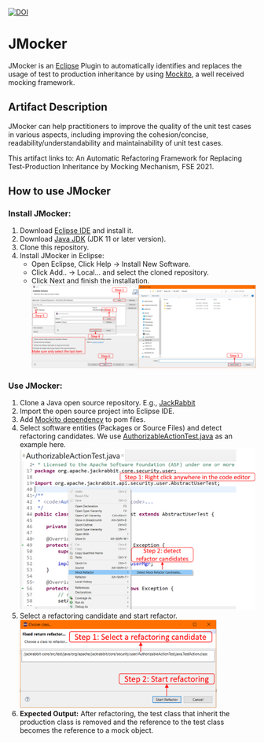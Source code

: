 [![DOI](https://zenodo.org/badge/371580595.svg)](https://zenodo.org/badge/latestdoi/371580595)

# JMocker
JMocker is an [Eclipse](https://www.eclipse.org/) Plugin to automatically identifies and replaces the usage of test to production inheritance by using [Mockito](https://site.mockito.org/), a well received mocking framework.
## Artifact Description
JMocker can help practitioners to improve the quality of the unit test cases in various aspects, including improving the cohesion/concise, readability/understandability and maintainability of unit test cases.

This artifact links to: An Automatic Refactoring Framework for Replacing Test-Production Inheritance by Mocking Mechanism, FSE 2021.

## How to use JMocker

### Install JMocker:

1. Download [Eclipse IDE](https://www.eclipse.org/downloads/) and install it.
2. Download [Java JDK](https://www.oracle.com/java/technologies/javase-downloads.html) (JDK 11 or later version).
3. Clone this repository.
4. Install JMocker in Eclipse:
    - Open Eclipse, Click Help -> Install New Software.
    - Click Add.. -> Local... and select the cloned repository.
    - Click Next and finish the installation. ![Alt text](installation.PNG)
    
### Use JMocker:

1. Clone a Java open source repository. E.g., [JackRabbit](https://github.com/apache/jackrabbit)
2. Import the open source project into Eclipse IDE.
3. Add [Mockito dependency](https://mvnrepository.com/artifact/org.mockito/mockito-core/3.9.0) to pom files.
4. Select software entities (Packages or Source Files) and detect refactoring candidates. We use [AuthorizableActionTest.java](https://github.com/apache/jackrabbit/blob/ed3124e5fe223dada33ce6ddf53bc666063c3f2f/jackrabbit-core/src/test/java/org/apache/jackrabbit/core/security/user/AuthorizableActionTest.java) as an example here.<br /><img src="detection.PNG" width="500">
5. Select a refactoring candidate and start refactor. <br /> <img src="refactoring.PNG" width="400">
6. **Expected Output:** After refactoring, the test class that inherit the production class is removed and the reference to the test class becomes the reference to a mock object.


